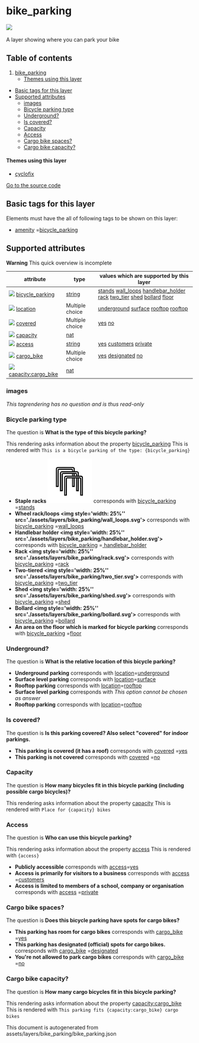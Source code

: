 bike_parking
==============



<img src='https://mapcomplete.osm.be/./assets/layers/bike_parking/parking.svg' height="100px"> 

A layer showing where you can park your bike

## Table of contents

1. [bike_parking](#bike_parking)
    * [Themes using this layer](#themes-using-this-layer)

- [Basic tags for this layer](#basic-tags-for-this-layer)
- [Supported attributes](#supported-attributes)
    + [images](#images)
    + [Bicycle parking type](#bicycle-parking-type)
    + [Underground?](#underground)
    + [Is covered?](#is-covered)
    + [Capacity](#capacity)
    + [Access](#access)
    + [Cargo bike spaces?](#cargo-bike-spaces)
    + [Cargo bike capacity?](#cargo-bike-capacity)

#### Themes using this layer

- [cyclofix](https://mapcomplete.osm.be/cyclofix)

[Go to the source code](../assets/layers/bike_parking/bike_parking.json)



Basic tags for this layer
---------------------------



Elements must have the all of following tags to be shown on this layer:

- <a href='https://wiki.openstreetmap.org/wiki/Key:amenity' target='_blank'>amenity</a>
  =<a href='https://wiki.openstreetmap.org/wiki/Tag:amenity%3Dbicycle_parking' target='_blank'>bicycle_parking</a>

Supported attributes
----------------------



**Warning** This quick overview is incomplete

attribute | type | values which are supported by this layer
----------- | ------ | ------------------------------------------
[<img src='https://mapcomplete.osm.be/assets/svg/statistics.svg' height='18px'>](https://taginfo.openstreetmap.org/keys/bicycle_parking#values) [bicycle_parking](https://wiki.openstreetmap.org/wiki/Key:bicycle_parking) | [string](../SpecialInputElements.md#string) | [stands](https://wiki.openstreetmap.org/wiki/Tag:bicycle_parking%3Dstands) [wall_loops](https://wiki.openstreetmap.org/wiki/Tag:bicycle_parking%3Dwall_loops) [handlebar_holder](https://wiki.openstreetmap.org/wiki/Tag:bicycle_parking%3Dhandlebar_holder) [rack](https://wiki.openstreetmap.org/wiki/Tag:bicycle_parking%3Drack) [two_tier](https://wiki.openstreetmap.org/wiki/Tag:bicycle_parking%3Dtwo_tier) [shed](https://wiki.openstreetmap.org/wiki/Tag:bicycle_parking%3Dshed) [bollard](https://wiki.openstreetmap.org/wiki/Tag:bicycle_parking%3Dbollard) [floor](https://wiki.openstreetmap.org/wiki/Tag:bicycle_parking%3Dfloor)
[<img src='https://mapcomplete.osm.be/assets/svg/statistics.svg' height='18px'>](https://taginfo.openstreetmap.org/keys/location#values) [location](https://wiki.openstreetmap.org/wiki/Key:location) | Multiple choice | [underground](https://wiki.openstreetmap.org/wiki/Tag:location%3Dunderground) [surface](https://wiki.openstreetmap.org/wiki/Tag:location%3Dsurface) [rooftop](https://wiki.openstreetmap.org/wiki/Tag:location%3Drooftop) [rooftop](https://wiki.openstreetmap.org/wiki/Tag:location%3Drooftop)
[<img src='https://mapcomplete.osm.be/assets/svg/statistics.svg' height='18px'>](https://taginfo.openstreetmap.org/keys/covered#values) [covered](https://wiki.openstreetmap.org/wiki/Key:covered) | Multiple choice | [yes](https://wiki.openstreetmap.org/wiki/Tag:covered%3Dyes) [no](https://wiki.openstreetmap.org/wiki/Tag:covered%3Dno)
[<img src='https://mapcomplete.osm.be/assets/svg/statistics.svg' height='18px'>](https://taginfo.openstreetmap.org/keys/capacity#values) [capacity](https://wiki.openstreetmap.org/wiki/Key:capacity) | [nat](../SpecialInputElements.md#nat) |
[<img src='https://mapcomplete.osm.be/assets/svg/statistics.svg' height='18px'>](https://taginfo.openstreetmap.org/keys/access#values) [access](https://wiki.openstreetmap.org/wiki/Key:access) | [string](../SpecialInputElements.md#string) | [yes](https://wiki.openstreetmap.org/wiki/Tag:access%3Dyes) [customers](https://wiki.openstreetmap.org/wiki/Tag:access%3Dcustomers) [private](https://wiki.openstreetmap.org/wiki/Tag:access%3Dprivate)
[<img src='https://mapcomplete.osm.be/assets/svg/statistics.svg' height='18px'>](https://taginfo.openstreetmap.org/keys/cargo_bike#values) [cargo_bike](https://wiki.openstreetmap.org/wiki/Key:cargo_bike) | Multiple choice | [yes](https://wiki.openstreetmap.org/wiki/Tag:cargo_bike%3Dyes) [designated](https://wiki.openstreetmap.org/wiki/Tag:cargo_bike%3Ddesignated) [no](https://wiki.openstreetmap.org/wiki/Tag:cargo_bike%3Dno)
[<img src='https://mapcomplete.osm.be/assets/svg/statistics.svg' height='18px'>](https://taginfo.openstreetmap.org/keys/capacity:cargo_bike#values) [capacity:cargo_bike](https://wiki.openstreetmap.org/wiki/Key:capacity:cargo_bike) | [nat](../SpecialInputElements.md#nat) |

### images

_This tagrendering has no question and is thus read-only_

### Bicycle parking type

The question is **What is the type of this bicycle parking?**

This rendering asks information about the
property  [bicycle_parking](https://wiki.openstreetmap.org/wiki/Key:bicycle_parking)
This is rendered with `This is a bicycle parking of the type: {bicycle_parking}`

- **Staple racks <img style='width: 25%' src='./assets/layers/bike_parking/staple.svg'>** corresponds
  with <a href='https://wiki.openstreetmap.org/wiki/Key:bicycle_parking' target='_blank'>bicycle_parking</a>
  =<a href='https://wiki.openstreetmap.org/wiki/Tag:bicycle_parking%3Dstands' target='_blank'>stands</a>
- **Wheel rack/loops <img style='width: 25%'' src='./assets/layers/bike_parking/wall_loops.svg'>** corresponds
  with <a href='https://wiki.openstreetmap.org/wiki/Key:bicycle_parking' target='_blank'>bicycle_parking</a>
  =<a href='https://wiki.openstreetmap.org/wiki/Tag:bicycle_parking%3Dwall_loops' target='_blank'>wall_loops</a>
- **Handlebar holder <img style='width: 25%'' src='./assets/layers/bike_parking/handlebar_holder.svg'>** corresponds
  with <a href='https://wiki.openstreetmap.org/wiki/Key:bicycle_parking' target='_blank'>bicycle_parking</a>
  =<a href='https://wiki.openstreetmap.org/wiki/Tag:bicycle_parking%3Dhandlebar_holder' target='_blank'>
  handlebar_holder</a>
- **Rack <img style='width: 25%'' src='./assets/layers/bike_parking/rack.svg'>** corresponds
  with <a href='https://wiki.openstreetmap.org/wiki/Key:bicycle_parking' target='_blank'>bicycle_parking</a>
  =<a href='https://wiki.openstreetmap.org/wiki/Tag:bicycle_parking%3Drack' target='_blank'>rack</a>
- **Two-tiered <img style='width: 25%'' src='./assets/layers/bike_parking/two_tier.svg'>** corresponds
  with <a href='https://wiki.openstreetmap.org/wiki/Key:bicycle_parking' target='_blank'>bicycle_parking</a>
  =<a href='https://wiki.openstreetmap.org/wiki/Tag:bicycle_parking%3Dtwo_tier' target='_blank'>two_tier</a>
- **Shed <img style='width: 25%'' src='./assets/layers/bike_parking/shed.svg'>** corresponds
  with <a href='https://wiki.openstreetmap.org/wiki/Key:bicycle_parking' target='_blank'>bicycle_parking</a>
  =<a href='https://wiki.openstreetmap.org/wiki/Tag:bicycle_parking%3Dshed' target='_blank'>shed</a>
- **Bollard <img style='width: 25%'' src='./assets/layers/bike_parking/bollard.svg'>** corresponds
  with <a href='https://wiki.openstreetmap.org/wiki/Key:bicycle_parking' target='_blank'>bicycle_parking</a>
  =<a href='https://wiki.openstreetmap.org/wiki/Tag:bicycle_parking%3Dbollard' target='_blank'>bollard</a>
- **An area on the floor which is marked for bicycle parking** corresponds
  with <a href='https://wiki.openstreetmap.org/wiki/Key:bicycle_parking' target='_blank'>bicycle_parking</a>
  =<a href='https://wiki.openstreetmap.org/wiki/Tag:bicycle_parking%3Dfloor' target='_blank'>floor</a>

### Underground?

The question is **What is the relative location of this bicycle parking?**

- **Underground parking** corresponds with <a href='https://wiki.openstreetmap.org/wiki/Key:location' target='_blank'>
  location</a>=<a href='https://wiki.openstreetmap.org/wiki/Tag:location%3Dunderground' target='_blank'>underground</a>
- **Surface level parking** corresponds with <a href='https://wiki.openstreetmap.org/wiki/Key:location' target='_blank'>
  location</a>=<a href='https://wiki.openstreetmap.org/wiki/Tag:location%3Dsurface' target='_blank'>surface</a>
- **Rooftop parking** corresponds with <a href='https://wiki.openstreetmap.org/wiki/Key:location' target='_blank'>
  location</a>=<a href='https://wiki.openstreetmap.org/wiki/Tag:location%3Drooftop' target='_blank'>rooftop</a>
- **Surface level parking** corresponds with _This option cannot be chosen as answer_
- **Rooftop parking** corresponds with <a href='https://wiki.openstreetmap.org/wiki/Key:location' target='_blank'>
  location</a>=<a href='https://wiki.openstreetmap.org/wiki/Tag:location%3Drooftop' target='_blank'>rooftop</a>

### Is covered?

The question is **Is this parking covered? Also select "covered" for indoor parkings.**

- **This parking is covered (it has a roof)** corresponds
  with <a href='https://wiki.openstreetmap.org/wiki/Key:covered' target='_blank'>covered</a>
  =<a href='https://wiki.openstreetmap.org/wiki/Tag:covered%3Dyes' target='_blank'>yes</a>
- **This parking is not covered** corresponds
  with <a href='https://wiki.openstreetmap.org/wiki/Key:covered' target='_blank'>covered</a>
  =<a href='https://wiki.openstreetmap.org/wiki/Tag:covered%3Dno' target='_blank'>no</a>

### Capacity

The question is **How many bicycles fit in this bicycle parking (including possible cargo bicycles)?**

This rendering asks information about the property  [capacity](https://wiki.openstreetmap.org/wiki/Key:capacity)
This is rendered with `Place for {capacity} bikes`

### Access

The question is **Who can use this bicycle parking?**

This rendering asks information about the property  [access](https://wiki.openstreetmap.org/wiki/Key:access)
This is rendered with `{access}`

- **Publicly accessible** corresponds with <a href='https://wiki.openstreetmap.org/wiki/Key:access' target='_blank'>
  access</a>=<a href='https://wiki.openstreetmap.org/wiki/Tag:access%3Dyes' target='_blank'>yes</a>
- **Access is primarily for visitors to a business** corresponds
  with <a href='https://wiki.openstreetmap.org/wiki/Key:access' target='_blank'>access</a>
  =<a href='https://wiki.openstreetmap.org/wiki/Tag:access%3Dcustomers' target='_blank'>customers</a>
- **Access is limited to members of a school, company or organisation** corresponds
  with <a href='https://wiki.openstreetmap.org/wiki/Key:access' target='_blank'>access</a>
  =<a href='https://wiki.openstreetmap.org/wiki/Tag:access%3Dprivate' target='_blank'>private</a>

### Cargo bike spaces?

The question is **Does this bicycle parking have spots for cargo bikes?**

- **This parking has room for cargo bikes** corresponds
  with <a href='https://wiki.openstreetmap.org/wiki/Key:cargo_bike' target='_blank'>cargo_bike</a>
  =<a href='https://wiki.openstreetmap.org/wiki/Tag:cargo_bike%3Dyes' target='_blank'>yes</a>
- **This parking has designated (official) spots for cargo bikes.** corresponds
  with <a href='https://wiki.openstreetmap.org/wiki/Key:cargo_bike' target='_blank'>cargo_bike</a>
  =<a href='https://wiki.openstreetmap.org/wiki/Tag:cargo_bike%3Ddesignated' target='_blank'>designated</a>
- **You're not allowed to park cargo bikes** corresponds
  with <a href='https://wiki.openstreetmap.org/wiki/Key:cargo_bike' target='_blank'>cargo_bike</a>
  =<a href='https://wiki.openstreetmap.org/wiki/Tag:cargo_bike%3Dno' target='_blank'>no</a>

### Cargo bike capacity?

The question is **How many cargo bicycles fit in this bicycle parking?**

This rendering asks information about the
property  [capacity:cargo_bike](https://wiki.openstreetmap.org/wiki/Key:capacity:cargo_bike)
This is rendered with `This parking fits {capacity:cargo_bike} cargo bikes`

This document is autogenerated from assets/layers/bike_parking/bike_parking.json